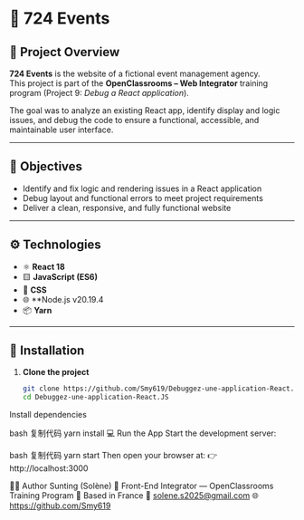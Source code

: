 # 🧩 724 Events

## 📝 Project Overview
**724 Events** is the website of a fictional event management agency.  
This project is part of the **OpenClassrooms – Web Integrator** training program (Project 9: *Debug a React application*).  

The goal was to analyze an existing React app, identify display and logic issues, and debug the code to ensure a functional, accessible, and maintainable user interface.

---

## 🎯 Objectives
- Identify and fix logic and rendering issues in a React application  
- Debug layout and functional errors to meet project requirements  
- Deliver a clean, responsive, and fully functional website  

---

## ⚙️ Technologies
- ⚛️ **React 18**
- 🟨 **JavaScript (ES6)**
- 🎨 **CSS**
- 🌐 **Node.js v20.19.4
- 📦 **Yarn**

---

## 🚀 Installation

1. **Clone the project**
   ```bash
   git clone https://github.com/Smy619/Debuggez-une-application-React.JS.git
   cd Debuggez-une-application-React.JS
Install dependencies

bash
复制代码
yarn install
💻 Run the App
Start the development server:

bash
复制代码
yarn start
Then open your browser at:
👉 http://localhost:3000

👩‍💻 Author
Sunting (Solène)
🎨 Front-End Integrator — OpenClassrooms Training Program
📍 Based in France
📧 solene.s2025@gmail.com
🌐 https://github.com/Smy619
